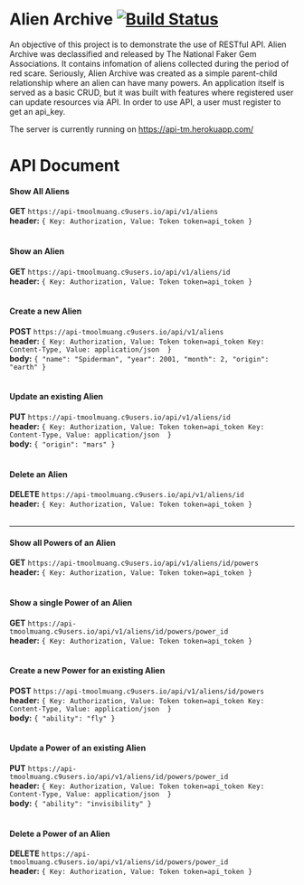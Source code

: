 # Alien Archive   [![Build Status](https://travis-ci.org/tmoolmuang/api_server.svg?branch=master)](https://travis-ci.org/tmoolmuang/api_server)

An objective of this project is to demonstrate the use of RESTful API.
Alien Archive was declassified and released by The National Faker Gem Associations. It contains infomation of aliens collected 
during the period of red scare. Seriously, Alien Archive was created as a simple parent-child relationship where an alien can 
have many powers. An application itself is served as a basic CRUD, but it was built with features where registered user can update
resources via API. In order to use API, a user must register to get an api_key. 

The server is currently running on 
https://api-tm.herokuapp.com/

# API Document
#### Show All Aliens 
**GET**  `https://api-tmoolmuang.c9users.io/api/v1/aliens` <br>
**header:**  `{ Key: Authorization, Value: Token token=api_token }` <br><br>
#### Show an Alien
**GET**  `https://api-tmoolmuang.c9users.io/api/v1/aliens/id` <br>
**header:**  `{ Key: Authorization, Value: Token token=api_token }` <br><br>
#### Create a new Alien
**POST**  `https://api-tmoolmuang.c9users.io/api/v1/aliens` <br>
**header:**  `{ Key: Authorization, Value: Token token=api_token
  Key: Content-Type, Value: application/json  }` <br>
**body:**  `{ "name": "Spiderman", "year": 2001, "month": 2, "origin": "earth" }`<br><br>
#### Update an existing Alien
**PUT**  `https://api-tmoolmuang.c9users.io/api/v1/aliens/id` <br>
**header:**  `{ Key: Authorization, Value: Token token=api_token
  Key: Content-Type, Value: application/json  }` <br>
**body:**  `{ "origin": "mars" }`<br><br>
#### Delete an Alien
**DELETE**  `https://api-tmoolmuang.c9users.io/api/v1/aliens/id` <br>
**header:**  `{ Key: Authorization, Value: Token token=api_token }` <br><br>
********
#### Show all Powers of an Alien 
**GET**  `https://api-tmoolmuang.c9users.io/api/v1/aliens/id/powers` <br>
**header:**  `{ Key: Authorization, Value: Token token=api_token }` <br><br>
#### Show a single Power of an Alien 
**GET**  `https://api-tmoolmuang.c9users.io/api/v1/aliens/id/powers/power_id` <br>
**header:**  `{ Key: Authorization, Value: Token token=api_token }` <br><br>
#### Create a new Power for an existing Alien
**POST**  `https://api-tmoolmuang.c9users.io/api/v1/aliens/id/powers` <br>
**header:**  `{ Key: Authorization, Value: Token token=api_token
  Key: Content-Type, Value: application/json  }` <br>
**body:**  `{ "ability": "fly" }`<br><br>
#### Update a Power of an existing Alien
**PUT**  `https://api-tmoolmuang.c9users.io/api/v1/aliens/id/powers/power_id` <br>
**header:**  `{ Key: Authorization, Value: Token token=api_token
  Key: Content-Type, Value: application/json  }` <br>
**body:**  `{ "ability": "invisibility" }`<br><br>
#### Delete a Power of an Alien
**DELETE**  `https://api-tmoolmuang.c9users.io/api/v1/aliens/id/powers/power_id` <br>
**header:**  `{ Key: Authorization, Value: Token token=api_token }` <br><br>
